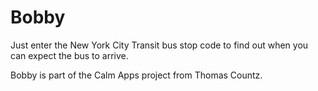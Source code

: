 # Bobby

Just enter the New York City Transit bus stop code to find out when you can expect the bus to arrive.

Bobby is part of the Calm Apps project from Thomas Countz.

